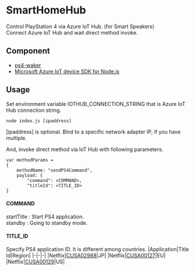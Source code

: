 # SmartHomeHub
Control PlayStation 4 via Azure IoT Hub. (for Smart Speakers)  
Connect Azure IoT Hub and wait direct method invoke.

## Component
- [ps4-waker](https://github.com/dhleong/ps4-waker)
- [Microsoft Azure IoT device SDK for Node.js](https://github.com/Azure/azure-iot-sdk-node)

## Usage
Set environment variable IOTHUB_CONNECTION_STRING that is Azure IoT Hub connection string.
```
node index.js [ipaddress]
```
[ipaddress] is optional. Bind to a specific network adapter IP, if you have multiple.

And, invoke direct method via IoT Hub with following parameters.
```
var methodParams =
{
    methodName: "sendPS4Command",
    payload: {
        "command": <COMMAND>,
        "titleId": <TITLE_ID>
}
```
#### COMMAND
startTitle : Start PS4 application.  
standby : Going to standby mode.

#### TITLE_ID
Specify PS4 application ID.
It is different among countries.
|Application|Title Id|Region|
|-|-|-|
|Netflix|[CUSA02988](https://store.playstation.com/ja-jp/product/JA0010-CUSA02988_00-NETFLIXPOLLUX001)|JP|
|Netflix|[CUSA00127](https://store.playstation.com/en-gb/product/EP4350-CUSA00127_00-NETFLIXPOLLUX001)|EU|
|Netflix|[CUSA00129]((https://store.playstation.com/en-us/product/UT0007-CUSA00129_00-NETFLIXPOLLUX001))|US|
